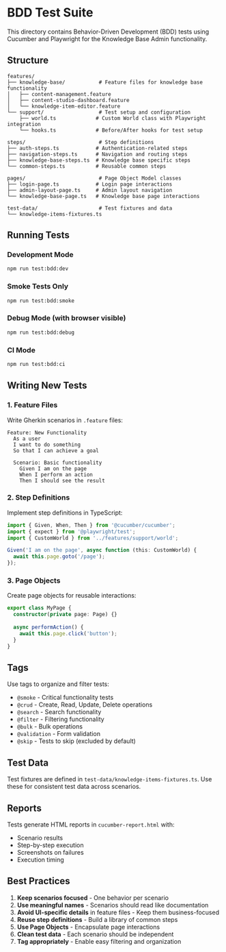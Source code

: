 # BDD Test Suite

This directory contains Behavior-Driven Development (BDD) tests using Cucumber and Playwright for the Knowledge Base Admin functionality.

## Structure

```
features/
├── knowledge-base/           # Feature files for knowledge base functionality
│   ├── content-management.feature
│   ├── content-studio-dashboard.feature
│   └── knowledge-item-editor.feature
└── support/                  # Test setup and configuration
    ├── world.ts             # Custom World class with Playwright integration
    └── hooks.ts             # Before/After hooks for test setup

steps/                        # Step definitions
├── auth-steps.ts            # Authentication-related steps
├── navigation-steps.ts      # Navigation and routing steps
├── knowledge-base-steps.ts  # Knowledge base specific steps
└── common-steps.ts          # Reusable common steps

pages/                        # Page Object Model classes
├── login-page.ts            # Login page interactions
├── admin-layout-page.ts     # Admin layout navigation
└── knowledge-base-page.ts   # Knowledge base page interactions

test-data/                    # Test fixtures and data
└── knowledge-items-fixtures.ts
```

## Running Tests

### Development Mode
```bash
npm run test:bdd:dev
```

### Smoke Tests Only
```bash
npm run test:bdd:smoke
```

### Debug Mode (with browser visible)
```bash
npm run test:bdd:debug
```

### CI Mode
```bash
npm run test:bdd:ci
```

## Writing New Tests

### 1. Feature Files
Write Gherkin scenarios in `.feature` files:

```gherkin
Feature: New Functionality
  As a user
  I want to do something
  So that I can achieve a goal

  Scenario: Basic functionality
    Given I am on the page
    When I perform an action
    Then I should see the result
```

### 2. Step Definitions
Implement step definitions in TypeScript:

```typescript
import { Given, When, Then } from '@cucumber/cucumber';
import { expect } from '@playwright/test';
import { CustomWorld } from '../features/support/world';

Given('I am on the page', async function (this: CustomWorld) {
  await this.page.goto('/page');
});
```

### 3. Page Objects
Create page objects for reusable interactions:

```typescript
export class MyPage {
  constructor(private page: Page) {}
  
  async performAction() {
    await this.page.click('button');
  }
}
```

## Tags

Use tags to organize and filter tests:

- `@smoke` - Critical functionality tests
- `@crud` - Create, Read, Update, Delete operations
- `@search` - Search functionality
- `@filter` - Filtering functionality  
- `@bulk` - Bulk operations
- `@validation` - Form validation
- `@skip` - Tests to skip (excluded by default)

## Test Data

Test fixtures are defined in `test-data/knowledge-items-fixtures.ts`. Use these for consistent test data across scenarios.

## Reports

Tests generate HTML reports in `cucumber-report.html` with:
- Scenario results
- Step-by-step execution
- Screenshots on failures
- Execution timing

## Best Practices

1. **Keep scenarios focused** - One behavior per scenario
2. **Use meaningful names** - Scenarios should read like documentation
3. **Avoid UI-specific details** in feature files - Keep them business-focused
4. **Reuse step definitions** - Build a library of common steps
5. **Use Page Objects** - Encapsulate page interactions
6. **Clean test data** - Each scenario should be independent
7. **Tag appropriately** - Enable easy filtering and organization